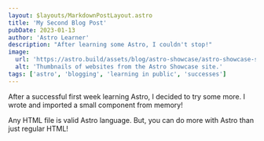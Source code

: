 ```yaml
---
layout: $layouts/MarkdownPostLayout.astro
title: 'My Second Blog Post'
pubDate: 2023-01-13
author: 'Astro Learner'
description: "After learning some Astro, I couldn't stop!"
image: 
  url: 'https://astro.build/assets/blog/astro-showcase/astro-showcase-screenshot.jpg'
  alt: 'Thumbnails of websites from the Astro Showcase site.'
tags: ['astro', 'blogging', 'learning in public', 'successes']
---
```


After a successful first week learning Astro, I decided to try some more. I wrote and imported a small component from memory!

Any HTML file is valid Astro language. But, you can do more with Astro than just regular HTML!
